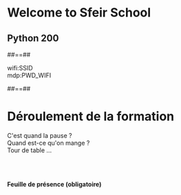 <!-- .slide: class="first-slide" sfeir-level="2" sfeir-techno="python" -->

# **Welcome to Sfeir School**

## **Python 200**

##==##

<!-- .slide: class="school-presentation" -->

<div class="wifi">
  <span class="key">wifi:</span><span>SSID</span><br>
  <span class="key">mdp:</span><span>PWD_WIFI</span>
</div>

##==##

# Déroulement de la formation

<p class="center">
C'est quand la pause ?<br>
Quand est-ce qu'on mange ?<br>
Tour de table ...
</p>
<br><br>

**Feuille de présence (obligatoire)**

<!-- .element: class="center" -->
